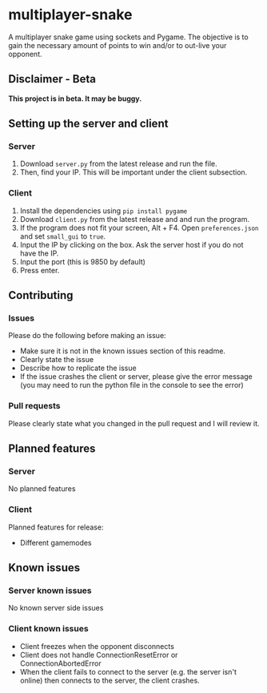 # multiplayer-snake

A multiplayer snake game using sockets and Pygame. The objective is to gain the necessary amount of points to win and/or to out-live your opponent.

## Disclaimer - Beta

**This project is in beta. It may be buggy.**

## Setting up the server and client

### Server

1. Download `server.py` from the latest release and run the file. 
2. Then, find your IP. This will be important under the client subsection.

### Client

1. Install the dependencies using `pip install pygame`
2. Download `client.py` from the latest release and and run the program.
3. If the program does not fit your screen, Alt + F4. Open `preferences.json` and set `small_gui` to `true`.
3. Input the IP by clicking on the box. Ask the server host if you do not have the IP.
4. Input the port (this is 9850 by default)
5. Press enter.

## Contributing

### Issues

Please do the following before making an issue:
- Make sure it is not in the known issues section of this readme.
- Clearly state the issue
- Describe how to replicate the issue
- If the issue crashes the client or server, please give the error message (you may need to run the python file in the console to see the error)

### Pull requests

Please clearly state what you changed in the pull request and I will review it.

## Planned features

### Server

No planned features

### Client

Planned features for release:
- Different gamemodes

## Known issues

### Server known issues

No known server side issues

### Client known issues

- Client freezes when the opponent disconnects
- Client does not handle ConnectionResetError or ConnectionAbortedError
- When the client fails to connect to the server (e.g. the server isn't online) then connects to the server, the client crashes.
